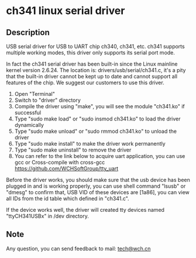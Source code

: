 # ch341 linux serial driver
## Description

USB serial driver for USB to UART chip ch340, ch341, etc. ch341 supports multiple working modes, this driver only supports its serial port mode.

In fact the ch341 serial driver has been built-in since the Linux mainline kernel version 2.6.24. The location is: drivers/usb/serial/ch341.c, it's a pity that the built-in driver cannot be kept up to date and cannot support all features of the chip. We suggest our customers to use this driver.

1. Open "Terminal"
2. Switch to "driver" directory
3. Compile the driver using "make", you will see the module "ch341.ko" if successful
4. Type "sudo make load" or "sudo insmod ch341.ko" to load the driver dynamically
5. Type "sudo make unload" or "sudo rmmod ch341.ko" to unload the driver
6. Type "sudo make install" to make the driver work permanently
7. Type "sudo make uninstall" to remove the driver
8. You can refer to the link below to acquire uart application, you can use gcc or Cross-compile with cross-gcc
   https://github.com/WCHSoftGroup/tty_uart

Before the driver works, you should make sure that the usb device has been plugged in and is working properly, you can use shell command "lsusb" or "dmesg" to confirm that, USB VID of these devices are [1a86], you can view all IDs from the id table which defined in "ch341.c".

If the device works well, the driver will created tty devices named "ttyCH341USBx" in /dev directory.

## Note

Any question, you can send feedback to mail: tech@wch.cn
